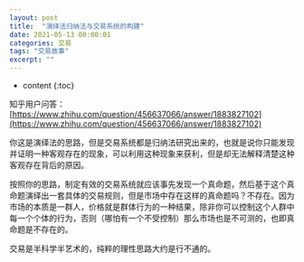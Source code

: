 ```yaml
---
layout: post
title:  "演绎法归纳法与交易系统的构建"
date: 2021-05-13 00:00:01
categories: 交易
tags: "交易故事"
excerpt: ""
---
```


* content
{:toc}


知乎用户问答：[https://www.zhihu.com/question/456637066/answer/1883827102](https://www.zhihu.com/question/456637066/answer/1883827102)


你这是演绎法的思路，但是交易系统都是归纳法研究出来的，也就是说你只能发现并证明一种客观存在的现象，可以利用这种现象来获利，但是却无法解释清楚这种客观存在背后的原因。

按照你的思路，制定有效的交易系统就应该事先发现一个真命题，然后基于这个真命题演绎出一套具体的交易规则，但是市场中存在这样的真命题吗？不存在。因为市场的本质是一群人，价格就是群体行为的一种结果，除非你可以控制这个人群中每一个个体的行为，否则（哪怕有一个不受控制）那么市场也是不可测的，也即真命题是不存在的。

交易是半科学半艺术的，纯粹的理性思路大约是行不通的。




